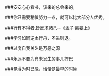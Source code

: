 ###安安心心看书，该来的总会来的。

###你只需要稍微努力一点，就可以比大部分人优秀。

###行有不得者,皆反求諸己--《孟子·离娄上》

###学习如同逆水行舟，不进则退。

###过度自我关注是万恶之源

###永远不要为尚未发生的事儿拧巴

###觉得为时已晚，恰恰是最早的时候